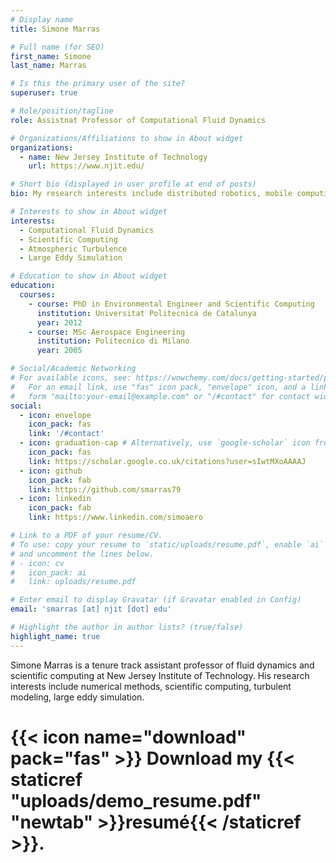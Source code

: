 ```yaml
---
# Display name
title: Simone Marras

# Full name (for SEO)
first_name: Simone
last_name: Marras

# Is this the primary user of the site?
superuser: true

# Role/position/tagline
role: Assistnat Professor of Computational Fluid Dynamics

# Organizations/Affiliations to show in About widget
organizations:
  - name: New Jersey Institute of Technology
    url: https://www.njit.edu/

# Short bio (displayed in user profile at end of posts)
bio: My research interests include distributed robotics, mobile computing and programmable matter.

# Interests to show in About widget
interests:
  - Computational Fluid Dynamics
  - Scientific Computing
  - Atmospheric Turbulence
  - Large Eddy Simulation

# Education to show in About widget
education:
  courses:
    - course: PhD in Environmental Engineer and Scientific Computing
      institution: Universitat Politecnica de Catalunya
      year: 2012
    - course: MSc Aerospace Engineering
      institution: Politecnico di Milano
      year: 2005

# Social/Academic Networking
# For available icons, see: https://wowchemy.com/docs/getting-started/page-builder/#icons
#   For an email link, use "fas" icon pack, "envelope" icon, and a link in the
#   form "mailto:your-email@example.com" or "/#contact" for contact widget.
social:
  - icon: envelope
    icon_pack: fas
    link: '/#contact'
  - icon: graduation-cap # Alternatively, use `google-scholar` icon from `ai` icon pack
    icon_pack: fas
    link: https://scholar.google.co.uk/citations?user=sIwtMXoAAAAJ
  - icon: github
    icon_pack: fab
    link: https://github.com/smarras79
  - icon: linkedin
    icon_pack: fab
    link: https://www.linkedin.com/simoaero

# Link to a PDF of your resume/CV.
# To use: copy your resume to `static/uploads/resume.pdf`, enable `ai` icons in `params.yaml`,
# and uncomment the lines below.
# - icon: cv
#   icon_pack: ai
#   link: uploads/resume.pdf

# Enter email to display Gravatar (if Gravatar enabled in Config)
email: 'smarras [at] njit [dot] edu'

# Highlight the author in author lists? (true/false)
highlight_name: true
---
```

Simone Marras is a tenure track assistant professor of fluid dynamics and scientific computing at New Jersey Institute of Technology. His research interests include numerical methods, scientific computing, turbulent modeling, large eddy simulation.

# {{< icon name="download" pack="fas" >}} Download my {{< staticref "uploads/demo_resume.pdf" "newtab" >}}resumé{{< /staticref >}}.
